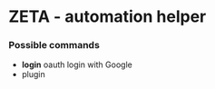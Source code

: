 

# ZETA - automation helper


### Possible commands 

- **login**  oauth login with Google
- plugin
<!--stackedit_data:
eyJoaXN0b3J5IjpbMTIzMjQ2OTYyNl19
-->